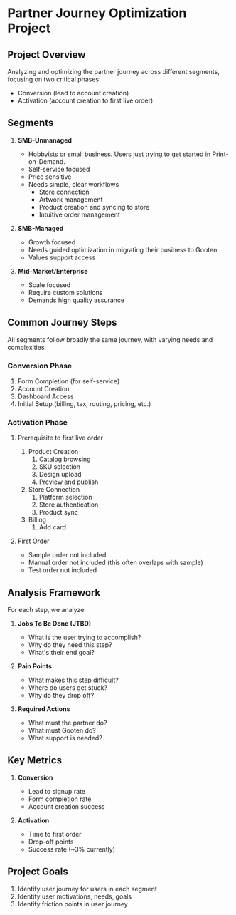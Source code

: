# Partner Journey Optimization Project

## Project Overview
Analyzing and optimizing the partner journey across different segments, focusing on two critical phases:
- Conversion (lead to account creation)
- Activation (account creation to first live order)

## Segments
1. **SMB-Unmanaged** 
   - Hobbyists or small business. Users just trying to get started in Print-on-Demand. 
   - Self-service focused
   - Price sensitive
   - Needs simple, clear workflows
	   - Store connection
	   - Artwork management
	   - Product creation and syncing to store
	   - Intuitive order management

2. **SMB-Managed** 
   - Growth focused
   - Needs guided optimization in migrating their business to Gooten
   - Values support access

3. **Mid-Market/Enterprise**
   - Scale focused
   - Require custom solutions
   - Demands high quality assurance

## Common Journey Steps
All segments follow broadly the same journey, with varying needs and complexities:

### Conversion Phase
1. Form Completion (for self-service)
2. Account Creation
3. Dashboard Access
4. Initial Setup (billing, tax, routing, pricing, etc.)

### Activation Phase
1. Prerequisite to first live order
	1. Product Creation
		1. Catalog browsing
		2. SKU selection
		3. Design upload
		4. Preview and publish
	2. Store Connection
		1. Platform selection
		2. Store authentication
		3. Product sync
	3. Billing
		1. Add card

2. First Order
   - Sample order not included
   - Manual order not included (this often overlaps with sample)
   - Test order not included

## Analysis Framework
For each step, we analyze:

1. **Jobs To Be Done (JTBD)**
   - What is the user trying to accomplish?
   - Why do they need this step?
   - What's their end goal?

2. **Pain Points**
   - What makes this step difficult?
   - Where do users get stuck?
   - Why do they drop off?

3. **Required Actions**
   - What must the partner do?
   - What must Gooten do?
   - What support is needed?

## Key Metrics
1. **Conversion**
   - Lead to signup rate
   - Form completion rate
   - Account creation success

2. **Activation**
   - Time to first order
   - Drop-off points
   - Success rate (~3% currently)

## Project Goals
1. Identify user journey for users in each segment
2. Identify user motivations, needs, goals
3. Identify friction points in user journey